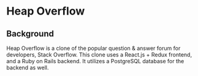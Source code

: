 # Heap Overflow

## Background

Heap Overflow is a clone of the popular question & answer forum for developers, Stack Overflow.
This clone uses a React.js + Redux frontend, and a Ruby on Rails backend. It utilizes a
PostgreSQL database for the backend as well. 